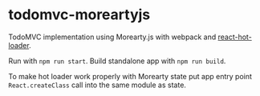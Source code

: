 todomvc-moreartyjs
==================

TodoMVC implementation using Morearty.js with webpack and [react-hot-loader](https://github.com/gaearon/react-hot-loader).

Run with `npm run start`. Build standalone app with `npm run build`.

To make hot loader work properly with Morearty state put app entry point `React.createClass` call into the same module as state.
